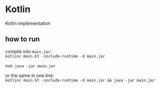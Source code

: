 # Kotlin

Kotlin implementation

## how to run

compile into `main.jar`:  
`kotlinc main.kt -include-runtime -d main.jar`

run:
`java -jar main.jar`


or the same in one line:  
`kotlinc main.kt -include-runtime -d main.jar && java -jar main.jar`
